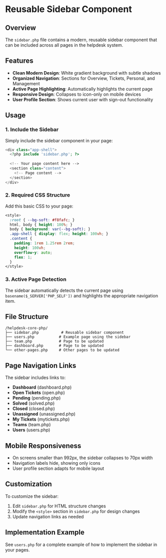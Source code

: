 # Reusable Sidebar Component

## Overview
The `sidebar.php` file contains a modern, reusable sidebar component that can be included across all pages in the helpdesk system.

## Features
- **Clean Modern Design**: White gradient background with subtle shadows
- **Organized Navigation**: Sections for Overview, Tickets, Personal, and Management
- **Active Page Highlighting**: Automatically highlights the current page
- **Responsive Design**: Collapses to icon-only on mobile devices
- **User Profile Section**: Shows current user with sign-out functionality

## Usage

### 1. Include the Sidebar
Simply include the sidebar component in your page:

```php
<div class="app-shell">
  <?php include 'sidebar.php'; ?>
  
  <!-- Your page content here -->
  <section class="content">
    <!-- Page content -->
  </section>
</div>
```

### 2. Required CSS Structure
Add this basic CSS to your page:

```css
<style>
  :root { --bg-soft: #f8fafc; }
  html, body { height: 100%; }
  body { background: var(--bg-soft); }
  .app-shell { display: flex; height: 100vh; }
  .content { 
    padding: 1rem 1.25rem 2rem;
    height: 100vh;
    overflow-y: auto;
    flex: 1;
  }
</style>
```

### 3. Active Page Detection
The sidebar automatically detects the current page using `basename($_SERVER['PHP_SELF'])` and highlights the appropriate navigation item.

## File Structure
```
/helpdesk-core-php/
├── sidebar.php          # Reusable sidebar component
├── users.php           # Example page using the sidebar
├── team.php            # Page to be updated
├── dashboard.php       # Page to be updated
└── other-pages.php     # Other pages to be updated
```

## Page Navigation Links
The sidebar includes links to:
- **Dashboard** (dashboard.php)
- **Open Tickets** (open.php)
- **Pending** (pending.php) 
- **Solved** (solved.php)
- **Closed** (closed.php)
- **Unassigned** (unassigned.php)
- **My Tickets** (mytickets.php)
- **Teams** (team.php)
- **Users** (users.php)

## Mobile Responsiveness
- On screens smaller than 992px, the sidebar collapses to 70px width
- Navigation labels hide, showing only icons
- User profile section adapts for mobile layout

## Customization
To customize the sidebar:
1. Edit `sidebar.php` for HTML structure changes
2. Modify the `<style>` section in `sidebar.php` for design changes
3. Update navigation links as needed

## Implementation Example
See `users.php` for a complete example of how to implement the sidebar in your pages.